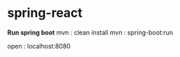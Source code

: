# spring-react

**Run spring boot**
mvn : clean install <Enter>
mvn : spring-boot:run 

open : localhost:8080
